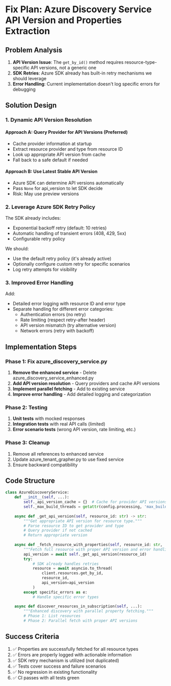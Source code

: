 # Fix Plan: Azure Discovery Service API Version and Properties Extraction

## Problem Analysis

1. **API Version Issue**: The `get_by_id()` method requires resource-type-specific API versions, not a generic one
2. **SDK Retries**: Azure SDK already has built-in retry mechanisms we should leverage
3. **Error Handling**: Current implementation doesn't log specific errors for debugging

## Solution Design

### 1. Dynamic API Version Resolution

#### Approach A: Query Provider for API Versions (Preferred)
- Cache provider information at startup
- Extract resource provider and type from resource ID
- Look up appropriate API version from cache
- Fall back to a safe default if needed

#### Approach B: Use Latest Stable API Version
- Azure SDK can determine API versions automatically
- Pass `None` for api_version to let SDK decide
- Risk: May use preview versions

### 2. Leverage Azure SDK Retry Policy

The SDK already includes:
- Exponential backoff retry (default: 10 retries)
- Automatic handling of transient errors (408, 429, 5xx)
- Configurable retry policy

We should:
- Use the default retry policy (it's already active)
- Optionally configure custom retry for specific scenarios
- Log retry attempts for visibility

### 3. Improved Error Handling

Add:
- Detailed error logging with resource ID and error type
- Separate handling for different error categories:
  - Authentication errors (no retry)
  - Rate limiting (respect retry-after header)
  - API version mismatch (try alternative version)
  - Network errors (retry with backoff)

## Implementation Steps

### Phase 1: Fix azure_discovery_service.py

1. **Remove the enhanced service** - Delete azure_discovery_service_enhanced.py
2. **Add API version resolution** - Query providers and cache API versions
3. **Implement parallel fetching** - Add to existing service
4. **Improve error handling** - Add detailed logging and categorization

### Phase 2: Testing

1. **Unit tests** with mocked responses
2. **Integration tests** with real API calls (limited)
3. **Error scenario tests** (wrong API version, rate limiting, etc.)

### Phase 3: Cleanup

1. Remove all references to enhanced service
2. Update azure_tenant_grapher.py to use fixed service
3. Ensure backward compatibility

## Code Structure

```python
class AzureDiscoveryService:
    def __init__(self, ...):
        self._api_version_cache = {}  # Cache for provider API versions
        self._max_build_threads = getattr(config.processing, 'max_build_threads', 20)
    
    async def _get_api_version(self, resource_id: str) -> str:
        """Get appropriate API version for resource type."""
        # Parse resource ID to get provider and type
        # Query provider if not cached
        # Return appropriate version
    
    async def _fetch_resource_with_properties(self, resource_id: str, ...):
        """Fetch full resource with proper API version and error handling."""
        api_version = await self._get_api_version(resource_id)
        try:
            # SDK already handles retries
            resource = await asyncio.to_thread(
                client.resources.get_by_id,
                resource_id,
                api_version=api_version
            )
        except specific_errors as e:
            # Handle specific error types
            
    async def discover_resources_in_subscription(self, ...):
        """Enhanced discovery with parallel property fetching."""
        # Phase 1: List resources
        # Phase 2: Parallel fetch with proper API versions
```

## Success Criteria

1. ✅ Properties are successfully fetched for all resource types
2. ✅ Errors are properly logged with actionable information  
3. ✅ SDK retry mechanism is utilized (not duplicated)
4. ✅ Tests cover success and failure scenarios
5. ✅ No regression in existing functionality
6. ✅ CI passes with all tests green